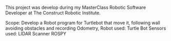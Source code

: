 This project was develop during my MasterClass Robotic Software Developer at The Construct Robotic Institute.


Scope: Develop a Robot program for Turtlebot that move it, following wall avoiding obstacles and recording Odometry,
Robot used: Turtle Bot
Sensors used: LIDAR Scanner
ROSPY
